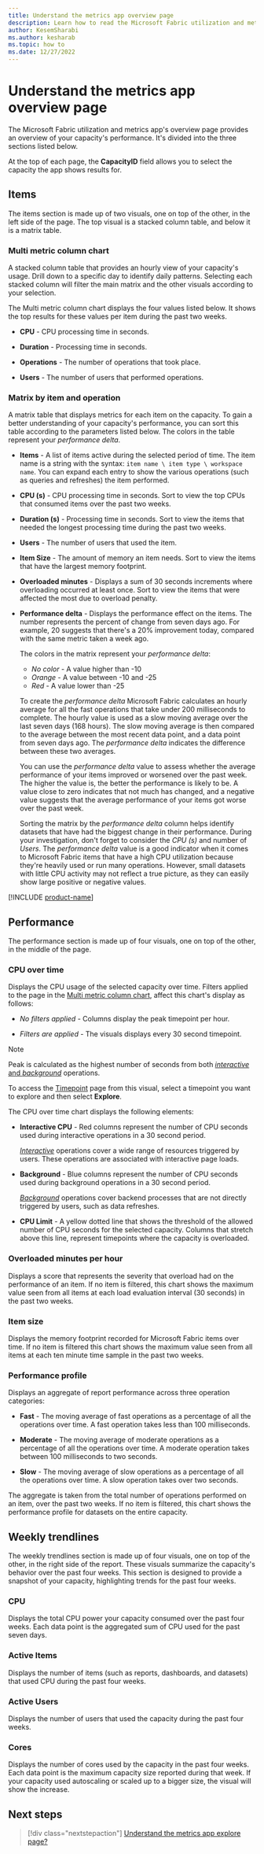 ```yaml
---
title: Understand the metrics app overview page
description: Learn how to read the Microsoft Fabric utilization and metrics app's overview page.
author: KesemSharabi
ms.author: kesharab
ms.topic: how to
ms.date: 12/27/2022
---
```


# Understand the metrics app overview page

The Microsoft Fabric utilization and metrics app's overview page provides an overview of your capacity's performance. It's divided into the three sections listed below.

At the top of each page, the **CapacityID** field allows you to select the capacity the app shows results for.

## Items

The items section is made up of two visuals, one on top of the other, in the left side of the page. The top visual is a stacked column table, and below it is a matrix table.

### Multi metric column chart

A stacked column table that provides an hourly view of your capacity's usage. Drill down to a specific day to identify daily patterns. Selecting each stacked column will filter the main matrix and the other visuals according to your selection.

The Multi metric column chart displays the four values listed below. It shows the top results for these values per item during the past two weeks.

* **CPU** - CPU processing time in seconds.

* **Duration** - Processing time in seconds.

* **Operations** - The number of operations that took place.

* **Users** - The number of users that performed operations.

### Matrix by item and operation

A matrix table that displays metrics for each item on the capacity. To gain a better understanding of your capacity's performance, you can sort this table according to the parameters listed below. The colors in the table represent your *performance delta*.

* **Items** - A list of items active during the selected period of time. The item name is a string with the syntax: `item name \ item type \ workspace name`. You can expand each entry to show the various operations (such as queries and refreshes) the item performed.

* **CPU (s)** - CPU processing time in seconds. Sort to view the top CPUs that consumed items over the past two weeks.

* **Duration (s)** - Processing time in seconds. Sort to view the items that needed the longest processing time during the past two weeks.

* **Users** - The number of users that used the item.

* **Item Size** - The amount of memory an item needs. Sort to view the items that have the largest memory footprint.

* **Overloaded minutes** - Displays a sum of 30 seconds increments where overloading occurred at least once. Sort to view the items that were affected the most due to overload penalty.

* **Performance delta** - Displays the performance effect on the items. The number represents the percent of change from seven days ago. For example, 20 suggests that there's a 20% improvement today, compared with the same metric taken a week ago.

    The colors in the matrix represent your *performance delta*:
    * *No color* - A value higher than -10
    * *Orange* - A value between -10 and -25
    * *Red* - A value lower than -25

    To create the *performance delta* Microsoft Fabric calculates an hourly average for all the fast operations that take under 200 milliseconds to complete. The hourly value is used as a slow moving average over the last seven days (168 hours). The slow moving average is then compared to the average between the most recent data point, and a data point from seven days ago. The *performance delta* indicates the difference between these two averages.

    You can use the *performance delta* value to assess whether the average performance of your items improved or worsened over the past week. The higher the value is, the better the performance is likely to be. A value close to zero indicates that not much has changed, and a negative value suggests that the average performance of your items got worse over the past week.

    Sorting the matrix by the *performance delta* column helps identify datasets that have had the biggest change in their performance. During your investigation, don't forget to consider the *CPU (s)* and number of *Users*. The *performance delta* value is a good indicator when it comes to Microsoft Fabric items that have a high CPU utilization because they're heavily used or run many operations. However, small datasets with little CPU activity may not reflect a true picture, as they can easily show large positive or negative values.

[!INCLUDE [product-name](../includes/metrics-app-preview-status.md)]

## Performance

The performance section is made up of four visuals, one on top of the other, in the middle of the page.

### CPU over time

Displays the CPU usage of the selected capacity over time. Filters applied to the page in the [Multi metric column chart](#multi-metric-column-chart), affect this chart's display as follows:

* *No filters applied* - Columns display the peak timepoint per hour.

* *Filters are applied* -  The visuals displays every 30 second timepoint.

>[!NOTE]
>Peak is calculated as the highest number of seconds from both [*interactive* and *background*](service-premium-interactive-background-operations.md) operations.

To access the [Timepoint](#metrics-app-timepiont-page) page from this visual, select a timepoint you want to explore and then select **Explore**.

The CPU over time chart displays the following elements:

* **Interactive CPU** - Red columns represent the number of CPU seconds used during interactive operations in a 30 second period.

    [*Interactive*](service-premium-interactive-background-operations.md#interactive-operations) operations cover a wide range of resources triggered by users. These operations are associated with interactive page loads.

* **Background** - Blue columns represent the number of CPU seconds used during background operations in a 30 second period.

    [*Background*](service-premium-interactive-background-operations.md#background-operations) operations cover backend processes that are not directly triggered by users, such as data refreshes.

* **CPU Limit** - A yellow dotted line that shows the threshold of the allowed number of CPU seconds for the selected capacity. Columns that stretch above this line, represent timepoints where the capacity is overloaded.

### Overloaded minutes per hour

Displays a score that represents the severity that overload had on the performance of an item. If no item is filtered, this chart shows the maximum value seen from all items at each load evaluation interval (30 seconds) in the past two weeks.

### Item size

Displays the memory footprint recorded for Microsoft Fabric items over time. If no item is filtered this chart shows the maximum value seen from all items at each ten minute time sample in the past two weeks.

### Performance profile

Displays an aggregate of report performance across three operation categories:

* **Fast** - The moving average of fast operations as a percentage of all the operations over time. A fast operation takes less than 100 milliseconds.

* **Moderate** - The moving average of moderate operations as a percentage of all the operations over time. A moderate operation takes between 100 milliseconds to two seconds.

* **Slow** - The moving average of slow operations as a percentage of all the operations over time. A slow operation takes over two seconds.

The aggregate is taken from the total number of operations performed on an item, over the past two weeks. If no item is filtered, this chart shows the performance profile for datasets on the entire capacity.

## Weekly trendlines

The weekly trendlines section is made up of four visuals, one on top of the other, in the right side of the report. These visuals summarize the capacity's behavior over the past four weeks. This section is designed to provide a snapshot of your capacity, highlighting trends for the past four weeks.

### CPU

Displays the total CPU power your capacity consumed over the past four weeks. Each data point is the aggregated sum of CPU used for the past seven days.

### Active Items

Displays the number of items (such as reports, dashboards, and datasets) that used CPU during the past four weeks.

### Active Users

Displays the number of users that used the capacity during the past four weeks.

### Cores

Displays the number of cores used by the capacity in the past four weeks. Each data point is the maximum capacity size reported during that week. If your capacity used autoscaling or scaled up to a bigger size, the visual will show the increase.

## Next steps

>[!div class="nextstepaction"]
>[Understand the metrics app explore page?](metrics-app-explore-page.md)
